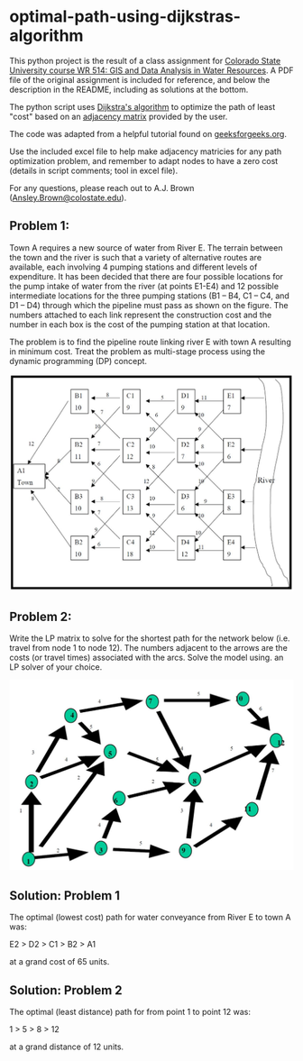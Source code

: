 # optimal-path-using-dijkstras-algorithm
 This python project is the result of a class assignment for [Colorado State 
 University course WR 514:  GIS and Data Analysis in Water Resources](https://www.online.colostate.edu/courses/WR/WR514.dot).  A PDF file of the original assignment is included for reference, and below the description in the README, including as solutions at the bottom.

 The python script uses [Dijkstra's algorithm](https://en.wikipedia.org/wiki/Dijkstra%27s_algorithm)
 to optimize the path of least "cost" based on an [adjacency matrix](https://people.revoledu.com/kardi/tutorial/GraphTheory/Adjacency-Matrix.html#:~:text=Adjacency%20Matrix%20of%20a%20Graph&text=To%20fill%20the%20adjacency%20matrix,this%20number%20as%20matrix%20element.&text=The%20matrix%20to%20represent%20a,way%20is%20called%20Adjacency%20matrix%20.) 
 provided by the user.

 The code was adapted from a helpful tutorial found on [geeksforgeeks.org](https://www.geeksforgeeks.org/printing-paths-dijkstras-shortest-path-algorithm/).

Use the included excel file to help make adjacency matricies for any path optimization problem, and remember to adapt nodes to have a zero cost (details in script comments; tool in excel file).

For any questions, please reach out to A.J. Brown (Ansley.Brown@colostate.edu).

 ## Problem 1:

Town A requires a new source of water from River E. The terrain between the town and the river is such that a variety of alternative routes are available, each involving 4 pumping stations and different levels of expenditure. It has been decided that there are four possible locations for the pump intake of water from the river (at points E1-E4) and 12 possible intermediate locations for the three pumping stations (B1 – B4, C1 – C4, and D1 – D4) through which the pipeline must pass as shown on the figure. The numbers attached to each link represent the construction cost and the number in each box is the cost of the pumping station at that location.

The problem is to find the pipeline route linking river E with town A resulting in minimum cost. Treat the problem as multi-stage process using the dynamic programming (DP) concept.

![](https://github.com/ansleybrown1337/optimal-path-using-dijkstras-algorithm/blob/main/images/problem1.JPG?raw=true)

## Problem 2:
Write the LP matrix to solve for the shortest path for the network below (i.e. travel from node 1 to node 12). The numbers adjacent to the arrows are the costs (or travel times) associated with the arcs. Solve the model using. an LP solver of your choice.

![](https://github.com/ansleybrown1337/optimal-path-using-dijkstras-algorithm/blob/main/images/problem2.JPG?raw=true)

## Solution: Problem 1
The optimal (lowest cost) path for water conveyance from River E to town A was: 

E2 > D2 > C1 > B2 > A1

at a grand cost of 65 units.

## Solution: Problem 2
The optimal (least distance) path for from point 1 to point 12 was: 

1 > 5 > 8 > 12 

at a grand distance of 12 units.
